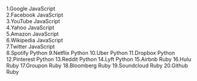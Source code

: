 1.Google	   JavaScript            
2.Facebook	JavaScript	   
3.YouTube	JavaScript	      
4.Yahoo              JavaScript            
5.Amazon	JavaScript	      
6.Wikipedia	JavaScript	          
7.Twitter	  JavaScript	            
8.Spotify                 Python
9.Netflix                 Python
10.Uber                    Python
11.Dropbox                Python
12.Pinterest             Python
13.Reddit                 Python
14.Lyft                       Python
15.Airbnb                 Ruby
16.Hulu                 Ruby
17.Groupon           Ruby
18.Bloomberg      Ruby
19.Soundcloud    Ruby
20.Github            Ruby
